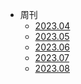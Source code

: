 <!-- - 2023.04

  - [第00期 - 皆为序章](weekly/00.md) -->
  <!-- - [Writing more pages](more-pages.md)
  - [Custom navbar](custom-navbar.md)
  - [Cover page](cover.md) -->
- 周刊  
  - [2023.04](weekly/)
  - [2023.05](weekly/04.md)
  - [2023.06](weekly/06.md)
  - [2023.07](weekly/10.md)
  - [2023.08](weekly/12.md)
